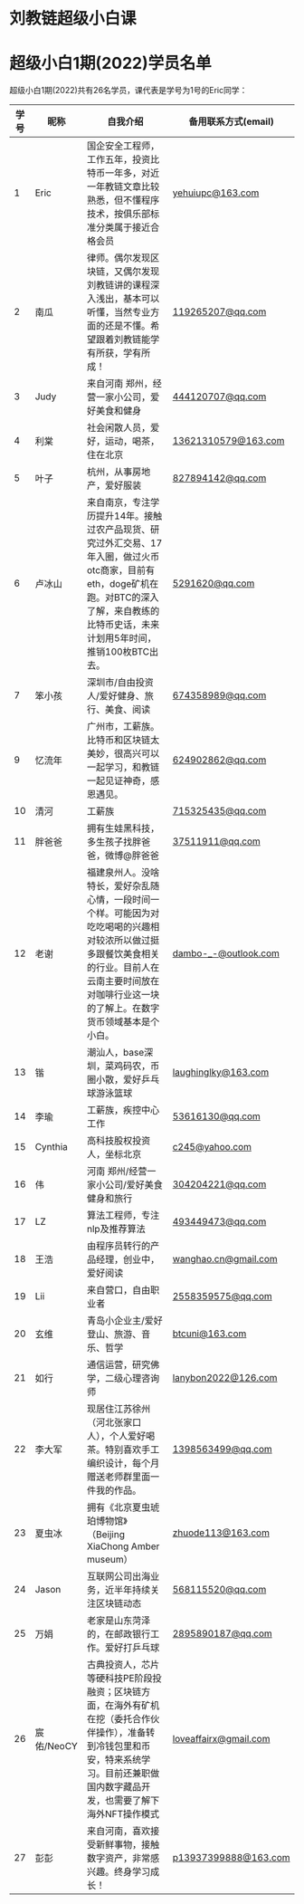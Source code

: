 # 刘教链超级小白课
# 超级小白1期(2022)学员名单

超级小白1期(2022)共有26名学员，课代表是学号为1号的Eric同学：

| 学号 | 昵称 | 自我介绍 | 备用联系方式(email) |
|-|-|-|-|
| 1 | Eric | 国企安全工程师，工作五年，投资比特币一年多，对近一年教链文章比较熟悉，但不懂程序技术，按俱乐部标准分类属于接近合格会员 | yehuiupc@163.com |
| 2 | 南瓜 | 律师。偶尔发现区块链，又偶尔发现刘教链讲的课程深入浅出，基本可以听懂，当然专业方面的还是不懂。希望跟着刘教链能学有所获，学有所成！ | 119265207@qq.com |
| 3 | Judy | 来自河南 郑州，经营一家小公司，爱好美食和健身 | 444120707@qq.com |
| 4 | 利棠 | 社会闲散人员，爱好，运动，喝茶，住在北京 | 13621310579@163.com |
| 5 | 叶子 | 杭州，从事房地产，爱好服装 | 827894142@qq.com |
| 6 | 卢冰山 | 来自南京，专注学历提升14年。接触过农产品现货、研究过外汇交易、17年入圈，做过火币otc商家，目前有eth，doge矿机在跑。对BTC的深入了解，来自教练的比特币史话，未来计划用5年时间，推销100枚BTC出去。 | 5291620@qq.com |
| 7 | 笨小孩 | 深圳市/自由投资人/爱好健身、旅行、美食、阅读 | 674358989@qq.com |
| 9 | 忆流年 | 广州市，工薪族。比特币和区块链太美妙，很高兴可以一起学习，和教链一起见证神奇，感恩遇见。 | 624902862@qq.com |
| 10 | 清河 | 工薪族 | 715325435@qq.com |
| 11 | 胖爸爸 | 拥有生娃黑科技，多生孩子找胖爸爸，微博@胖爸爸 | 37511911@qq.com |
| 12 | 老谢 | 福建泉州人。没啥特长，爱好杂乱随心情，一段时间一个样。可能因为对吃吃喝喝的兴趣相对较浓所以做过挺多跟餐饮美食相关的行业。目前人在云南主要时间放在对咖啡行业这一块的了解上。在数字货币领域基本是个小白。 | dambo-_-@outlook.com |
| 13 | 锴 | 潮汕人，base深圳，菜鸡码农，币圈小散，爱好乒乓球游泳篮球 | laughinglky@163.com |
| 14 | 李瑜 | 工薪族，疾控中心工作 | 53616130@qq.com |
| 15 | Cynthia | 高科技股权投资人，坐标北京 | c245@yahoo.com |
| 16 | 伟 | 河南 郑州/经营一家小公司/爱好美食健身和旅行 | 304204221@qq.com |
| 17 | LZ | 算法工程师，专注nlp及推荐算法 | 493449473@qq.com |
| 18 | 王浩 | 由程序员转行的产品经理，创业中，爱好阅读 | wanghao.cn@gmail.com |
| 19 | Lii | 来自营口，自由职业者 | 2558359575@qq.com |
| 20 | 玄维 | 青岛小企业主/爱好登山、旅游、音乐、哲学 | btcuni@163.com |
| 21 | 如行 | 通信运营，研究佛学，二级心理咨询师 | lanybon2022@126.com |
| 22 | 李大军 | 现居住江苏徐州（河北张家口人），个人爱好喝茶。特别喜欢手工编织设计，每个月赠送老师群里面一件我的作品。 | 1398563499@qq.com |
| 23 | 夏虫冰 | 拥有《北京夏虫琥珀博物馆》（Beijing XiaChong Amber museum） | zhuode113@163.com |
| 24 | Jason | 互联网公司出海业务，近半年持续关注区块链动态 | 568115520@qq.com |
| 25 | 万娟 | 老家是山东菏泽的，在邮政银行工作。爱好打乒乓球 | 2895890187@qq.com |
| 26 | 宸佑/NeoCY | 古典投资人，芯片等硬科技PE阶段投融资；区块链方面，在海外有矿机在挖（委托合作伙伴操作），准备转到冷钱包里和币安，特来系统学习。目前还兼职做国内数字藏品开发，也需要了解下海外NFT操作模式 | loveaffairx@gmail.com |
| 27 | 彭彭 | 来自河南，喜欢接受新鲜事物，接触数字资产，非常感兴趣。终身学习成长！ | p13937399888@163.com |
